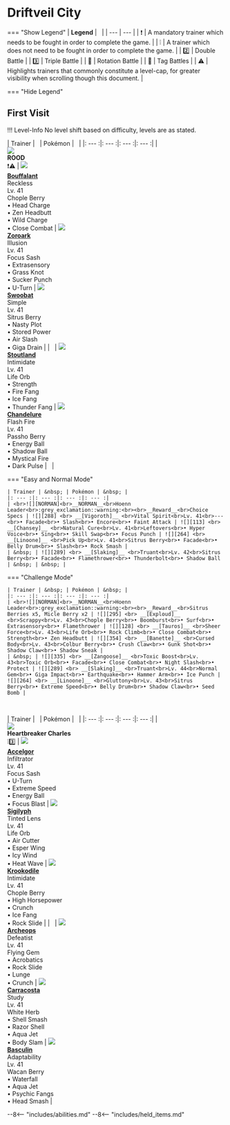 # Driftveil City

=== "Show Legend"
    | __Legend__ | &nbsp; |
    | --- | --- |
    | :exclamation: | A mandatory trainer which needs to be fought in order to complete the game. |
    | :grey_exclamation: | A trainer which does not need to be fought in order to complete the game. |
    | :two:  | Double Battle | 
    |  :three:  | Triple Battle |
    | :arrows_counterclockwise:  | Rotation Battle |
    | :handshake: | Tag Battles |
    | :warning: | Highlights trainers that commonly constitute a level-cap, for greater visibility when scrolling though this document. |

=== "Hide Legend"
&nbsp;

## First Visit

!!! Level-Info
    No level shift based on difficulty, levels are as stated.

| Trainer | &nbsp; | Pokémon | &nbsp; |
|: --- :|: --- :|: --- :|: --- :|
| <br>![][ROOD]<br>__ROOD__<br>:exclamation::warning:  | ![][626] <br> __[Bouffalant]__ <br>Reckless<br>Lv. 41<br>Chople Berry<br>• Head Charge<br>• Zen Headbutt<br>• Wild Charge<br>• Close Combat | ![][571] <br> __[Zoroark]__ <br>Illusion<br>Lv. 41<br>Focus Sash<br>• Extrasensory<br>• Grass Knot<br>• Sucker Punch<br>• U-Turn | ![][528] <br> __[Swoobat]__ <br>Simple<br>Lv. 41<br>Sitrus Berry<br>• Nasty Plot<br>• Stored Power<br>• Air Slash<br>• Giga Drain |
| &nbsp; | ![][508] <br> __[Stoutland]__ <br>Intimidate<br>Lv. 41<br>Life Orb<br>• Strength<br>• Fire Fang<br>• Ice Fang<br>• Thunder Fang | ![][609] <br> __[Chandelure]__ <br>Flash Fire<br>Lv. 41<br>Passho Berry<br>• Energy Ball<br>• Shadow Ball<br>• Mystical Fire<br>• Dark Pulse | &nbsp; |

=== "Easy and Normal Mode"

    | Trainer | &nbsp; | Pokémon | &nbsp; |
    |: --- :|: --- :|: --- :|: --- :|
    | <br>![][NORMAN]<br>__NORMAN__<br>Hoenn Leader<br>:grey_exclamation::warning:<br><br>__Reward__<br>Choice Specs | ![][288] <br> __[Vigoroth]__ <br>Vital Spirit<br>Lv. 41<br>---<br>• Facade<br>• Slash<br>• Encore<br>• Faint Attack | ![][113] <br> __[Chansey]__ <br>Natural Cure<br>Lv. 41<br>Leftovers<br>• Hyper Voice<br>• Sing<br>• Skill Swap<br>• Focus Punch | ![][264] <br> __[Linoone]__ <br>Pick Up<br>Lv. 41<br>Sitrus Berry<br>• Facade<br>• Belly Drum<br>• Slash<br>• Rock Smash |
    | &nbsp; | ![][289] <br> __[Slaking]__ <br>Truant<br>Lv. 42<br>Sitrus Berry<br>• Facade<br>• Flamethrower<br>• Thunderbolt<br>• Shadow Ball | &nbsp; | &nbsp; |
    
=== "Challenge Mode"

    | Trainer | &nbsp; | Pokémon | &nbsp; |
    |: --- :|: --- :|: --- :|: --- :|
    | <br>![][NORMAN]<br>__NORMAN__<br>Hoenn Leader<br>:grey_exclamation::warning:<br><br>__Reward__<br>Sitrus Berries x5, Micle Berry x2 | ![][295] <br> __[Exploud]__ <br>Scrappy<br>Lv. 43<br>Chople Berry<br>• Boomburst<br>• Surf<br>• Extrasensory<br>• Flamethrower | ![][128] <br> __[Tauros]__ <br>Sheer Force<br>Lv. 43<br>Life Orb<br>• Rock Climb<br>• Close Combat<br>• Strength<br>• Zen Headbutt | ![][354] <br> __[Banette]__ <br>Cursed Body<br>Lv. 43<br>Colbur Berry<br>• Crush Claw<br>• Gunk Shot<br>• Shadow Claw<br>• Shadow Sneak |
    | &nbsp; | ![][335] <br> __[Zangoose]__ <br>Toxic Boost<br>Lv. 43<br>Toxic Orb<br>• Facade<br>• Close Combat<br>• Night Slash<br>• Protect | ![][289] <br> __[Slaking]__ <br>Truant<br>Lv. 44<br>Normal Gem<br>• Giga Impact<br>• Earthquake<br>• Hammer Arm<br>• Ice Punch | ![][264] <br> __[Linoone]__ <br>Gluttony<br>Lv. 43<br>Sitrus Berry<br>• Extreme Speed<br>• Belly Drum<br>• Shadow Claw<br>• Seed Bomb |
    
&nbsp;

| Trainer | &nbsp; | Pokémon | &nbsp; |
|: --- :|: --- :|: --- :|: --- :|
| <br>![][HeartbreakerCharles]<br>__Heartbreaker Charles__<br>:grey_exclamation::three: | ![][617] <br> __[Accelgor]__ <br>Infiltrator<br>Lv. 41<br>Focus Sash<br>• U-Turn<br>• Extreme Speed<br>• Energy Ball<br>• Focus Blast | ![][561] <br> __[Sigilyph]__ <br>Tinted Lens<br>Lv. 41<br>Life Orb<br>• Air Cutter<br>• Esper Wing<br>• Icy Wind<br>• Heat Wave | ![][553] <br> __[Krookodile]__ <br>Intimidate<br>Lv. 41<br>Chople Berry<br>• High Horsepower<br>• Crunch<br>• Ice Fang<br>• Rock Slide |
| &nbsp; | ![][567] <br> __[Archeops]__ <br>Defeatist<br>Lv. 41<br>Flying Gem<br>• Acrobatics<br>• Rock Slide<br>• Lunge<br>• Crunch | ![][565] <br> __[Carracosta]__ <br>Study<br>Lv. 41<br>White Herb<br>• Shell Smash<br>• Razor Shell<br>• Aqua Jet<br>• Body Slam | ![][550] <br> __[Basculin]__ <br>Adaptability<br>Lv. 41<br>Wacan Berry<br>• Waterfall<br>• Aqua Jet<br>• Psychic Fangs<br>• Head Smash |





--8<-- "includes/abilities.md"
--8<-- "includes/held_items.md"

[ROOD]: ../img/Trainers/Rood.gif
[626]: ../img/animated/626.gif
[Bouffalant]: ../../pokemons/626/
[571]: ../img/animated/571.gif
[Zoroark]: ../../pokemons/571/
[528]: ../img/animated/528.gif
[Swoobat]: ../../pokemons/528/
[508]: ../img/animated/508.gif
[Stoutland]: ../../pokemons/508/
[609]: ../img/animated/609.gif
[Chandelure]: ../../pokemons/609/
[NORMAN]: ../img/Trainers/Norman.gif
[288]: ../img/animated/288.gif
[Vigoroth]: ../../pokemons/288/
[113]: ../img/animated/113.gif
[Chansey]: ../../pokemons/113/
[264]: ../img/animated/264.gif
[Linoone]: ../../pokemons/264/
[289]: ../img/animated/289.gif
[Slaking]: ../../pokemons/289/
[295]: ../img/animated/295.gif
[Exploud]: ../../pokemons/295/
[128]: ../img/animated/128.gif
[Tauros]: ../../pokemons/128/
[354]: ../img/animated/354.gif
[Banette]: ../../pokemons/354/
[335]: ../img/animated/335.gif
[Zangoose]: ../../pokemons/335/
[HeartbreakerCharles]: ../img/Trainers/Backpacker_Male.gif
[617]: ../img/animated/617.gif
[Accelgor]: ../../pokemons/617/
[561]: ../img/animated/561.gif
[Sigilyph]: ../../pokemons/561/
[553]: ../img/animated/553.gif
[Krookodile]: ../../pokemons/553/
[567]: ../img/animated/567.gif
[Archeops]: ../../pokemons/567/
[565]: ../img/animated/565.gif
[Carracosta]: ../../pokemons/565/
[550]: ../img/animated/550.gif
[Basculin]: ../../pokemons/550/